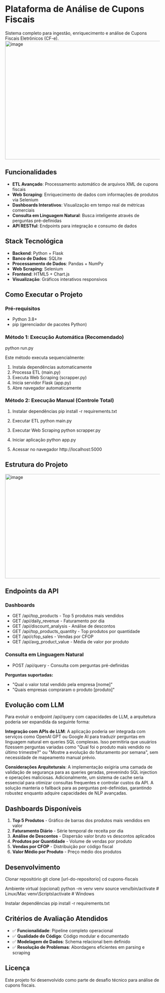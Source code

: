 # Plataforma de Análise de Cupons Fiscais

Sistema completo para ingestão, enriquecimento e análise de Cupons Fiscais Eletrônicos (CF-e).
<img width="506" height="386" alt="image" src="https://github.com/user-attachments/assets/3201a148-7345-4e69-9eb8-9a0308ad430a" />


## Funcionalidades

- **ETL Avançado**: Processamento automático de arquivos XML de cupons fiscais
- **Web Scraping**: Enriquecimento de dados com informações de produtos via Selenium
- **Dashboards Interativos**: Visualização em tempo real de métricas comerciais
- **Consulta em Linguagem Natural**: Busca inteligente através de perguntas pré-definidas
- **API RESTful**: Endpoints para integração e consumo de dados

## Stack Tecnológica

- **Backend**: Python + Flask
- **Banco de Dados**: SQLite
- **Processamento de Dados**: Pandas + NumPy
- **Web Scraping**: Selenium
- **Frontend**: HTML5 + Chart.js
- **Visualização**: Gráficos interativos responsivos

## Como Executar o Projeto

### Pré-requisitos
- Python 3.8+
- pip (gerenciador de pacotes Python)

### Método 1: Execução Automática (Recomendado)
python run.py

Este método executa sequencialmente:
1. Instala dependências automaticamente
2. Processa ETL (main.py)
3. Executa Web Scraping (scrapper.py)
4. Inicia servidor Flask (app.py)
5. Abre navegador automaticamente

### Método 2: Execução Manual (Controle Total)
1. Instalar dependências
pip install -r requirements.txt

2. Executar ETL
python main.py

3. Executar Web Scraping
python scrapper.py

4. Iniciar aplicação
python app.py

5. Acessar no navegador
http://localhost:5000

## Estrutura do Projeto
<img width="751" height="340" alt="image" src="https://github.com/user-attachments/assets/bd040e73-faff-446c-a71e-8e5f9e5a5d04" />


## Endpoints da API

### Dashboards
- GET /api/top_products - Top 5 produtos mais vendidos
- GET /api/daily_revenue - Faturamento por dia
- GET /api/discount_analysis - Análise de descontos
- GET /api/top_products_quantity - Top produtos por quantidade
- GET /api/cfop_sales - Vendas por CFOP
- GET /api/avg_product_value - Média de valor por produto

### Consulta em Linguagem Natural
- POST /api/query - Consulta com perguntas pré-definidas

**Perguntas suportadas:**
- "Qual o valor total vendido pela empresa [nome]"
- "Quais empresas compraram o produto [produto]"

## Evolução com LLM

Para evoluir o endpoint /api/query com capacidades de LLM, a arquitetura poderia ser expandida da seguinte forma:

**Integração com APIs de LLM**: A aplicação poderia ser integrada com serviços como OpenAI GPT ou Google AI para traduzir perguntas em linguagem natural em queries SQL complexas. Isso permitiria que usuários fizessem perguntas variadas como "Qual foi o produto mais vendido no último trimestre?" ou "Mostre a evolução do faturamento por semana", sem necessidade de mapeamento manual prévio.

**Considerações Arquiteturais**: A implementação exigiria uma camada de validação de segurança para as queries geradas, prevenindo SQL injection e operações maliciosas. Adicionalmente, um sistema de cache seria essencial para otimizar consultas frequentes e controlar custos da API. A solução manteria o fallback para as perguntas pré-definidas, garantindo robustez enquanto adquire capacidades de NLP avançadas.

## Dashboards Disponíveis

1. **Top 5 Produtos** - Gráfico de barras dos produtos mais vendidos em valor
3. **Faturamento Diário** - Série temporal de receita por dia
4. **Análise de Descontos** - Dispersão valor bruto vs descontos aplicados
5. **Produtos por Quantidade** - Volume de vendas por produto
6. **Vendas por CFOP** - Distribuição por código fiscal
7. **Valor Médio por Produto** - Preço médio dos produtos

## Desenvolvimento
Clonar repositório
git clone [url-do-repositorio]
cd cupons-fiscais

Ambiente virtual (opcional)
python -m venv venv
source venv/bin/activate # Linux/Mac
venv\Scripts\activate # Windows

Instalar dependências
pip install -r requirements.txt


## Critérios de Avaliação Atendidos

- ✅ **Funcionalidade**: Pipeline completo operacional
- ✅ **Qualidade de Código**: Código modular e documentado
- ✅ **Modelagem de Dados**: Schema relacional bem definido
- ✅ **Resolução de Problemas**: Abordagens eficientes em parsing e scraping

## Licença

Este projeto foi desenvolvido como parte de desafio técnico para análise de cupons fiscais.
